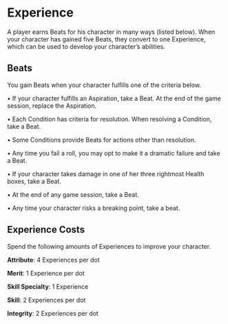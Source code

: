 # **Experience**

A player earns Beats for his character in many ways (listed
below). When your character has gained five Beats, they
convert to one Experience, which can be used to develop
your character’s abilities.

## **Beats**

You gain Beats when your character fulfills one of the
criteria below.

• If your character fulfills an Aspiration, take a Beat. At
the end of the game session, replace the Aspiration.

• Each Condition has criteria for resolution. When
resolving a Condition, take a Beat.

• Some Conditions provide Beats for actions other than
resolution.

• Any time you fail a roll, you may opt to make it a
dramatic failure and take a Beat.

• If your character takes damage in one of her three
rightmost Health boxes, take a Beat.

• At the end of any game session, take a Beat.

• Any time your character risks a breaking point,
take a beat. 

## **Experience Costs**
Spend the following amounts of Experiences to
improve your character.

**Attribute**: 4 Experiences per dot

**Merit**: 1 Experience per dot

**Skill Specialty**: 1 Experience

**Skill**: 2 Experiences per dot

**Integrity**: 2 Experiences per dot